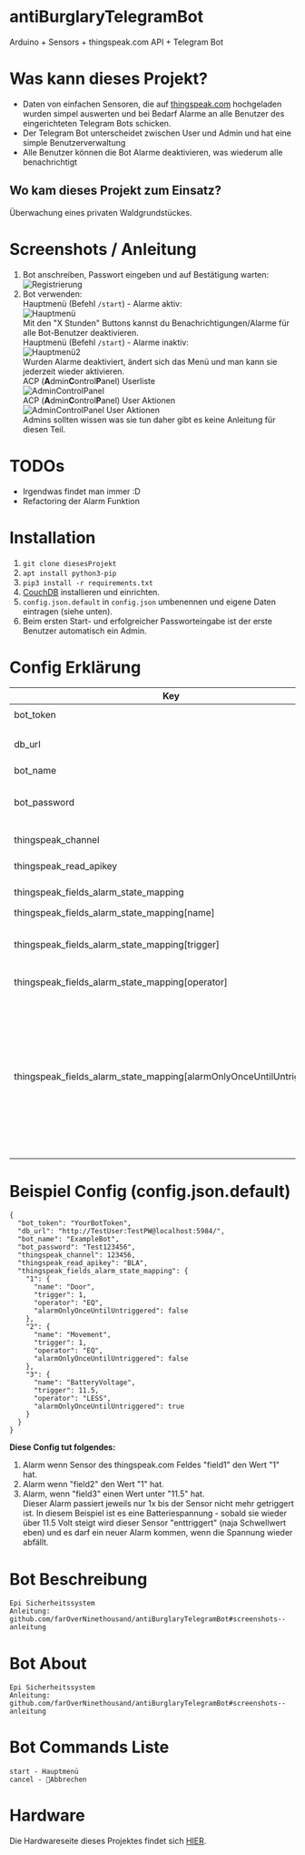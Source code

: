 # antiBurglaryTelegramBot
Arduino + Sensors + thingspeak.com API + Telegram Bot

# Was kann dieses Projekt?
* Daten von einfachen Sensoren, die auf [thingspeak.com](https://thingspeak.com/) hochgeladen wurden simpel auswerten und bei Bedarf Alarme an alle Benutzer des eingerichteten Telegram Bots schicken.
* Der Telegram Bot unterscheidet zwischen User und Admin und hat eine simple Benutzerverwaltung
* Alle Benutzer können die Bot Alarme deaktivieren, was wiederum alle benachrichtigt

## Wo kam dieses Projekt zum Einsatz?
Überwachung eines privaten Waldgrundstückes.

# Screenshots / Anleitung  
1. Bot anschreiben, Passwort eingeben und auf Bestätigung warten:  
![Registrierung](https://raw.githubusercontent.com/farOverNinethousand/antiBurglaryTelegramBot/main/Screenshots/Screen_0.png "Registrierung")  
2. Bot verwenden:  
Hauptmenü (Befehl `/start`) - Alarme aktiv:  
![Hauptmenü](https://raw.githubusercontent.com/farOverNinethousand/antiBurglaryTelegramBot/main/Screenshots/Screen_1.png "Hauptmenü")  
Mit den "X Stunden" Buttons kannst du Benachrichtigungen/Alarme für alle Bot-Benutzer deaktivieren.  
Hauptmenü (Befehl `/start`) - Alarme inaktiv:  
![Hauptmenü2](https://raw.githubusercontent.com/farOverNinethousand/antiBurglaryTelegramBot/main/Screenshots/Screen_1.1.png "Hauptmenü2")  
Wurden Alarme deaktiviert, ändert sich das Menü und man kann sie jederzeit wieder aktivieren.  
ACP (**A**dmin**C**ontrol**P**anel)  Userliste  
![AdminControlPanel](https://raw.githubusercontent.com/farOverNinethousand/antiBurglaryTelegramBot/main/Screenshots/Screen_2.png "AdminControlPanel")  
ACP (**A**dmin**C**ontrol**P**anel)  User Aktionen  
![AdminControlPanel User Aktionen](https://raw.githubusercontent.com/farOverNinethousand/antiBurglaryTelegramBot/main/Screenshots/Screen_3.png "AdminControlPanel User Aktionen")  
Admins sollten wissen was sie tun daher gibt es keine Anleitung für diesen Teil.

# TODOs
* Irgendwas findet man immer :D
* Refactoring der Alarm Funktion

# Installation
1. ``git clone diesesProjekt``
2. ``apt install python3-pip``
3. ``pip3 install -r requirements.txt``
4. [CouchDB](https://linuxize.com/post/how-to-install-couchdb-on-ubuntu-20-04/) installieren und einrichten.  
5. `config.json.default` in `config.json` umbenennen und eigene Daten eintragen (siehe unten).
6. Beim ersten Start- und erfolgreicher Passworteingabe ist der erste Benutzer automatisch ein Admin.

# Config Erklärung  
Key | Datentyp | Beschreibung | Beispiel
--- | --- | --- | ---
bot_token | String | Bot Token | `1234567890:HJDH-gh56urj6r5u6grhrkJO7Qw`
db_url | String | URL zur CouchDB Datenbank mitsamt Zugangsdaten | `http://username:pw@localhost:5984/`
bot_name | String | Name des Bots | `MyAntiBurglaryBot`
bot_password | String | Passwort, das User benötigen, um den Bot verwenden zu können. | `123456ABCabc`
thingspeak_channel | int | Thingspeak.com channelID | `123456`
thingspeak_read_apikey | String | Thingspeak.com read apikey | `FFFFGGGGHHHHTJLK`
thingspeak_fields_alarm_state_mapping | Map | Mapping für Sensordaten | `---`
thingspeak_fields_alarm_state_mapping[name] | String | Name des Sensors | `Test`
thingspeak_fields_alarm_state_mapping[trigger] | float | Ab welchem Wert soll dieser Sensor als getriggert gelten? | `3.15`
thingspeak_fields_alarm_state_mapping[operator] | String | Operator für den Triggerwert | `LESS`, `MORE`, `EQ`
thingspeak_fields_alarm_state_mapping[alarmOnlyOnceUntilUntriggered] | boolean  [Optional]  default=false | Ist dies ein Schwellwertsensor, der nach dem ersten Triggern nur einen Alarm auslösen darf bis er wieder nicht mehr getriggert ist?  Beispiel: Nur eine Warnung bei niedrigem Akkustand bis dieser wieder 'hoch' ist. | `true`

# Beispiel Config (config.json.default)

```
{
  "bot_token": "YourBotToken",
  "db_url": "http://TestUser:TestPW@localhost:5984/",
  "bot_name": "ExampleBot",
  "bot_password": "Test123456",
  "thingspeak_channel": 123456,
  "thingspeak_read_apikey": "BLA",
  "thingspeak_fields_alarm_state_mapping": {
    "1": {
      "name": "Door",
      "trigger": 1,
      "operator": "EQ",
      "alarmOnlyOnceUntilUntriggered": false
    },
    "2": {
      "name": "Movement",
      "trigger": 1,
      "operator": "EQ",
      "alarmOnlyOnceUntilUntriggered": false
    },
    "3": {
      "name": "BatteryVoltage",
      "trigger": 11.5,
      "operator": "LESS",
      "alarmOnlyOnceUntilUntriggered": true
    }
  }
}
```

**Diese Config tut folgendes:**  
1. Alarm wenn Sensor des thingspeak.com Feldes "field1" den Wert "1" hat.
2. Alarm wenn "field2" den Wert "1" hat.
3. Alarm, wenn "field3" einen Wert unter "11.5" hat.  
Dieser Alarm passiert jeweils nur 1x bis der Sensor nicht mehr getriggert ist. 
   In diesem Beispiel ist es eine Batteriespannung - sobald sie wieder über 11.5 Volt steigt wird dieser Sensor "enttriggert" (naja Schwellwert eben) und es darf ein neuer Alarm kommen, wenn die Spannung wieder abfällt.
   
# Bot Beschreibung
```
Epi Sicherheitssystem
Anleitung: github.com/farOverNinethousand/antiBurglaryTelegramBot#screenshots--anleitung
```

# Bot About
```
Epi Sicherheitssystem
Anleitung: github.com/farOverNinethousand/antiBurglaryTelegramBot#screenshots--anleitung
```

# Bot Commands Liste
```
start - Hauptmenü
cancel - 🚫Abbrechen
```
   
# Hardware
Die Hardwareseite dieses Projektes findet sich [HIER](https://github.com/Kaistee93/AlarmSystem_ESP8266).